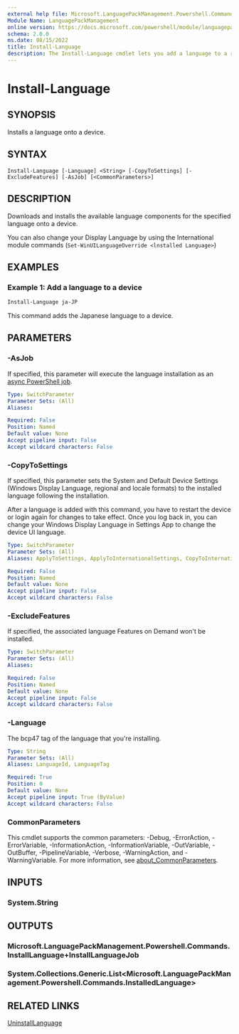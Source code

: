 ```yaml
---
external help file: Microsoft.LanguagePackManagement.Powershell.Commands.dll-Help.xml
Module Name: LanguagePackManagement
online version: https://docs.microsoft.com/powershell/module/languagepackmanagement/install-language?view=windowsserver2019-ps
schema: 2.0.0
ms.date: 08/15/2022
title: Install-Language
description: The Install-Language cmdlet lets you add a language to a running Windows installation
---
```


# Install-Language

## SYNOPSIS
Installs a language onto a device.

## SYNTAX

```
Install-Language [-Language] <String> [-CopyToSettings] [-ExcludeFeatures] [-AsJob] [<CommonParameters>]
```

## DESCRIPTION

Downloads and installs the available language components for the specified language onto a device. 

You can also change your Display Language by using the International module commands (`Set-WinUILanguageOverride <lnstalled Language>`)  

## EXAMPLES

### Example 1: Add a language to a device

```powershell
Install-Language ja-JP
```

This command adds the Japanese language to a device.

## PARAMETERS

### -AsJob

If specified, this parameter will execute the language installation as an [async PowerShell job](/powershell/module/microsoft.powershell.core/about/about_jobs).

```yaml
Type: SwitchParameter
Parameter Sets: (All)
Aliases:

Required: False
Position: Named
Default value: None
Accept pipeline input: False
Accept wildcard characters: False
```

### -CopyToSettings

If specified, this parameter sets the System and Default Device Settings (Windows Display Language, regional and locale formats) to the installed language following the installation. 

After a language is added with this command, you have to restart the device or login again for changes to take effect. Once you log back in, you can change your Windows Display Language in  Settings App to change the device UI language. 

```yaml
Type: SwitchParameter
Parameter Sets: (All)
Aliases: ApplyToSettings, ApplyToInternationalSettings, CopyToInternationalSettings

Required: False
Position: Named
Default value: None
Accept pipeline input: False
Accept wildcard characters: False
```

### -ExcludeFeatures

If specified, the associated language Features on Demand won't be installed.

```yaml
Type: SwitchParameter
Parameter Sets: (All)
Aliases:

Required: False
Position: Named
Default value: None
Accept pipeline input: False
Accept wildcard characters: False
```

### -Language

The bcp47 tag of the language that you're installing.

```yaml
Type: String
Parameter Sets: (All)
Aliases: LanguageId, LanguageTag

Required: True
Position: 0
Default value: None
Accept pipeline input: True (ByValue)
Accept wildcard characters: False
```

### CommonParameters
This cmdlet supports the common parameters: -Debug, -ErrorAction, -ErrorVariable, -InformationAction, -InformationVariable, -OutVariable, -OutBuffer, -PipelineVariable, -Verbose, -WarningAction, and -WarningVariable. For more information, see [about_CommonParameters](https://go.microsoft.com/fwlink/?LinkID=113216).

## INPUTS

### System.String

## OUTPUTS

### Microsoft.LanguagePackManagement.Powershell.Commands.InstallLanguage+InstallLanguageJob

### System.Collections.Generic.List<Microsoft.LanguagePackManagement.Powershell.Commands.InstalledLanguage>

## RELATED LINKS

[UninstallLanguage](uninstall-language.md)

